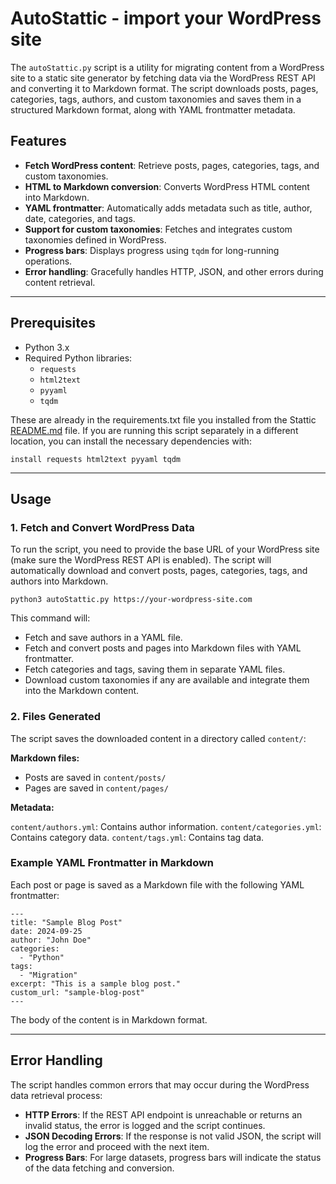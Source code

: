 # AutoStattic - import your WordPress site

The `autoStattic.py` script is a utility for migrating content from a WordPress site to a static site generator by fetching data via the WordPress REST API and converting it to Markdown format. The script downloads posts, pages, categories, tags, authors, and custom taxonomies and saves them in a structured Markdown format, along with YAML frontmatter metadata.

## Features

- **Fetch WordPress content**: Retrieve posts, pages, categories, tags, and custom taxonomies.
- **HTML to Markdown conversion**: Converts WordPress HTML content into Markdown.
- **YAML frontmatter**: Automatically adds metadata such as title, author, date, categories, and tags.
- **Support for custom taxonomies**: Fetches and integrates custom taxonomies defined in WordPress.
- **Progress bars**: Displays progress using `tqdm` for long-running operations.
- **Error handling**: Gracefully handles HTTP, JSON, and other errors during content retrieval.

---

## Prerequisites

- Python 3.x
- Required Python libraries:
  - `requests`
  - `html2text`
  - `pyyaml`
  - `tqdm`

These are already in the requirements.txt file you installed from the Stattic [README.md](https://github.com/getstattic/stattic/main/README.md) file. If you are running this script separately in a different location, you can install the necessary dependencies with:

```
install requests html2text pyyaml tqdm
```

---

## Usage

### 1. Fetch and Convert WordPress Data

To run the script, you need to provide the base URL of your WordPress site (make sure the WordPress REST API is enabled). The script will automatically download and convert posts, pages, categories, tags, and authors into Markdown.

```
python3 autoStattic.py https://your-wordpress-site.com
```

This command will:

* Fetch and save authors in a YAML file.
* Fetch and convert posts and pages into Markdown files with YAML frontmatter.
* Fetch categories and tags, saving them in separate YAML files.
* Download custom taxonomies if any are available and integrate them into the Markdown content.

### 2. Files Generated

The script saves the downloaded content in a directory called `content/`:

**Markdown files:**

* Posts are saved in `content/posts/`
* Pages are saved in `content/pages/`

**Metadata:**

`content/authors.yml`: Contains author information.
`content/categories.yml`: Contains category data.
`content/tags.yml`: Contains tag data.

### Example YAML Frontmatter in Markdown

Each post or page is saved as a Markdown file with the following YAML frontmatter:

```
---
title: "Sample Blog Post"
date: 2024-09-25
author: "John Doe"
categories:
  - "Python"
tags:
  - "Migration"
excerpt: "This is a sample blog post."
custom_url: "sample-blog-post"
---
```

The body of the content is in Markdown format.

---

## Error Handling

The script handles common errors that may occur during the WordPress data retrieval process:

* **HTTP Errors**: If the REST API endpoint is unreachable or returns an invalid status, the error is logged and the script continues.
* **JSON Decoding Errors**: If the response is not valid JSON, the script will log the error and proceed with the next item.
* **Progress Bars**: For large datasets, progress bars will indicate the status of the data fetching and conversion.
